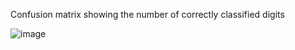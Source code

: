 Confusion matrix showing the number of correctly classified digits

![image](https://user-images.githubusercontent.com/84864870/163583155-85c539ad-c6ca-4847-9ee3-6fd1f8691532.png)

